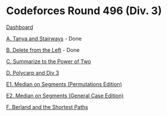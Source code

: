 # Codeforces Round 496 (Div. 3)

[Dashboard](https://codeforces.com/contest/1005)

[A. Tanya and Stairways](https://codeforces.com/contest/1005/problem/A) - Done

[B. Delete from the Left](https://codeforces.com/contest/1005/problem/B) - Done

[C. Summarize to the Power of Two](https://codeforces.com/contest/1005/problem/C)

[D. Polycarp and Div 3](https://codeforces.com/contest/1005/problem/D)

[E1. Median on Segments (Permutations Edition)](https://codeforces.com/contest/1005/problem/E1)

[E2. Median on Segments (General Case Edition)](https://codeforces.com/contest/1005/problem/E2)

[F. Berland and the Shortest Paths](https://codeforces.com/contest/1005/problem/F)
